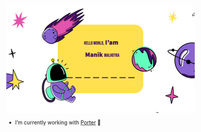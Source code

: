 <!-- ### Hello World, I'm Manik -->

<!--
**malhotramanik/malhotramanik** is a ✨ _special_ ✨ repository because its `README.md` (this file) appears on your GitHub profile.

Here are some ideas to get you started:

- 🔭 I’m currently working on ...
- 🌱 I’m currently learning ...
- 👯 I’m looking to collaborate on ...
- 🤔 I’m looking for help with ...
- 💬 Ask me about ...
- 📫 How to reach me: ...
- 😄 Pronouns: ...
- ⚡ Fun fact: ...
-->

![Into Image](images/helloworld.png)

- I’m currently working with [Porter](https://www.linkedin.com/company/theporter-in/) 🚚
